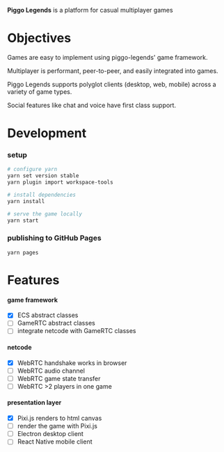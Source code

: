 __Piggo Legends__ is a platform for casual multiplayer games

# Objectives

Games are easy to implement using piggo-legends' game framework.

Multiplayer is performant, peer-to-peer, and easily integrated into games. 

Piggo Legends supports polyglot clients (desktop, web, mobile) across a variety of game types.

Social features like chat and voice have first class support.

# Development

### setup

```bash
# configure yarn
yarn set version stable
yarn plugin import workspace-tools

# install dependencies
yarn install

# serve the game locally
yarn start
```

### publishing to GitHub Pages
```
yarn pages
```

# Features

#### game framework
- [x] ECS abstract classes
- [ ] GameRTC abstract classes
- [ ] integrate netcode with GameRTC classes

#### netcode
- [x] WebRTC handshake works in browser
- [ ] WebRTC audio channel
- [ ] WebRTC game state transfer
- [ ] WebRTC >2 players in one game

#### presentation layer
- [x] Pixi.js renders to html canvas
- [ ] render the game with Pixi.js
- [ ] Electron desktop client
- [ ] React Native mobile client
